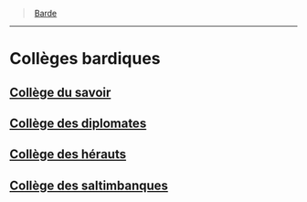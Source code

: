 ﻿---
!GenericItem
Id: bard_hd.md#collèges-bardiques
ParentLink: bard_hd.md#barde
Name: Collèges bardiques
ParentName: Barde
NameLevel: 1
Attributes: {}
---
> [Barde](hd_bard.md)

---

# Collèges bardiques

## [Collège du savoir](hd_bard_knowledge.md)

## [Collège des diplomates](hd_bard_diplomats.md)

## [Collège des hérauts](hd_bard_heralds.md)

## [Collège des saltimbanques](hd_bard_acrobats.md)

